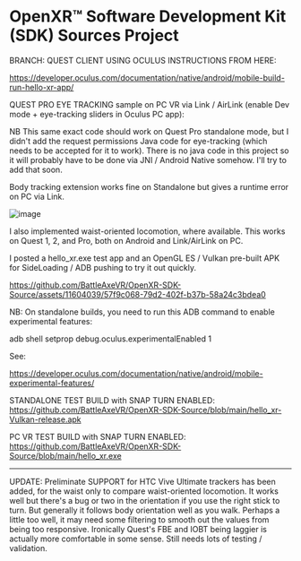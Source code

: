 # OpenXR™ Software Development Kit (SDK) Sources Project

<!--
Copyright (c) 2017-2024, The Khronos Group Inc.

SPDX-License-Identifier: CC-BY-4.0
-->

BRANCH: QUEST CLIENT USING OCULUS INSTRUCTIONS FROM HERE:

https://developer.oculus.com/documentation/native/android/mobile-build-run-hello-xr-app/

QUEST PRO EYE TRACKING sample on PC VR via Link / AirLink (enable Dev mode + eye-tracking sliders in Oculus PC app):


NB This same exact code should work on Quest Pro standalone mode, but I didn't add the request permissions Java code for eye-tracking (which needs to be accepted for it to work). There is no java code in this project so it will probably have to be done via JNI / Android Native somehow. I'll try to add that soon.

Body tracking extension works fine on Standalone but gives a runtime error on PC via Link.


![image](https://user-images.githubusercontent.com/11604039/200270625-e627a78b-5d4e-409f-80da-79bebe81bb63.png)

I also implemented waist-oriented locomotion, where available. This works on Quest 1, 2, and Pro, both on Android and Link/AirLink on PC. 

I posted a hello_xr.exe test app and an OpenGL ES / Vulkan pre-built APK for SideLoading / ADB pushing to try it out quickly.


https://github.com/BattleAxeVR/OpenXR-SDK-Source/assets/11604039/57f9c068-79d2-402f-b37b-58a24c3bdea0

NB: On standalone builds, you need to run this ADB command to enable experimental features:

adb shell setprop debug.oculus.experimentalEnabled 1

See:

https://developer.oculus.com/documentation/native/android/mobile-experimental-features/

STANDALONE TEST BUILD with SNAP TURN ENABLED:
https://github.com/BattleAxeVR/OpenXR-SDK-Source/blob/main/hello_xr-Vulkan-release.apk

PC VR TEST BUILD with SNAP TURN ENABLED:
https://github.com/BattleAxeVR/OpenXR-SDK-Source/blob/main/hello_xr.exe


-----
UPDATE: Preliminate SUPPORT for HTC Vive Ultimate trackers has been added, for the waist only to compare waist-oriented locomotion. It works well but there's a bug or two in the orientation if you use the right stick to turn. But generally it follows body orientation well as you walk. Perhaps a little too well, it may need some filtering to smooth out the values from being too responsive. Ironically Quest's FBE and IOBT being laggier is actually more comfortable in some sense. Still needs lots of testing / validation.

